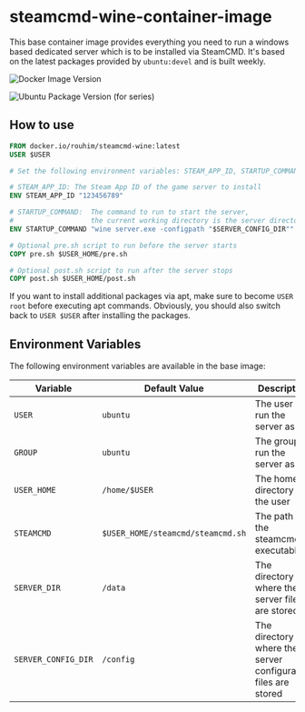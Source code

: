 # steamcmd-wine-container-image

This base container image provides everything you need to run a windows based dedicated server which is to be installed
via SteamCMD. It's based on the latest packages provided by `ubuntu:devel` and is built weekly.

![Docker Image Version](https://img.shields.io/docker/v/_/ubuntu?label=ubuntu)

![Ubuntu Package Version (for series)](https://img.shields.io/ubuntu/v/wine/devel?label=wine&link=https%3A%2F%2Fpackages.ubuntu.com%2Fsearch%3Fkeywords%3Dwine%26searchon%3Dnames%26suite%3Dall%26section%3Dall)

## How to use

```Dockerfile
FROM docker.io/rouhim/steamcmd-wine:latest
USER $USER

# Set the following environment variables: STEAM_APP_ID, STARTUP_COMMAND

# STEAM_APP_ID: The Steam App ID of the game server to install
ENV STEAM_APP_ID "123456789"

# STARTUP_COMMAND:  The command to run to start the server, 
#                   the current working directory is the server directory ($SERVER_DIR)
ENV STARTUP_COMMAND "wine server.exe -configpath "$SERVER_CONFIG_DIR""

# Optional pre.sh script to run before the server starts
COPY pre.sh $USER_HOME/pre.sh

# Optional post.sh script to run after the server stops
COPY post.sh $USER_HOME/post.sh
```

If you want to install additional packages via apt,
make sure to become `USER root` before executing apt commands.
Obviously, you should also switch back to `USER $USER` after installing the packages.

## Environment Variables

The following environment variables are available in the base image:

| Variable            | Default Value                     | Description                                                   |
|---------------------|-----------------------------------|---------------------------------------------------------------|
| `USER`              | `ubuntu`                          | The user to run the server as                                 |
| `GROUP`             | `ubuntu`                          | The group to run the server as                                |
| `USER_HOME`         | `/home/$USER`                     | The home directory of the user                                |
| `STEAMCMD`          | `$USER_HOME/steamcmd/steamcmd.sh` | The path to the steamcmd executable                           |
| `SERVER_DIR`        | `/data`                           | The directory where the server files are stored               |
| `SERVER_CONFIG_DIR` | `/config`                         | The directory where the server configuration files are stored |
